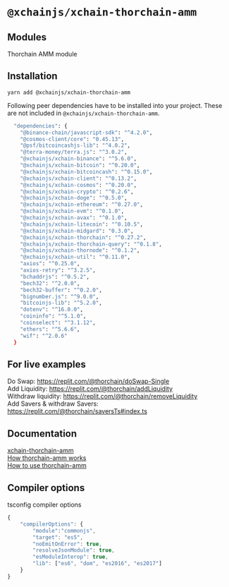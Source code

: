 # `@xchainjs/xchain-thorchain-amm`

## Modules

Thorchain AMM module

## Installation

```
yarn add @xchainjs/xchain-thorchain-amm
```

Following peer dependencies have to be installed into your project. These are not included in `@xchainjs/xchain-thorchain-amm`.

```bash
  "dependencies": {
    "@binance-chain/javascript-sdk": "^4.2.0",
    "@cosmos-client/core": "0.45.13",
    "@psf/bitcoincashjs-lib": "^4.0.2",
    "@terra-money/terra.js": "^3.0.2",
    "@xchainjs/xchain-binance": "^5.6.0",
    "@xchainjs/xchain-bitcoin": "^0.20.0",
    "@xchainjs/xchain-bitcoincash": "^0.15.0",
    "@xchainjs/xchain-client": "^0.13.2",
    "@xchainjs/xchain-cosmos": "^0.20.0",
    "@xchainjs/xchain-crypto": "^0.2.6",
    "@xchainjs/xchain-doge": "^0.5.0",
    "@xchainjs/xchain-ethereum": "^0.27.0",
    "@xchainjs/xchain-evm": "^0.1.0",
    "@xchainjs/xchain-avax": "^0.1.0",
    "@xchainjs/xchain-litecoin": "^0.10.5",
    "@xchainjs/xchain-midgard": "0.3.0",
    "@xchainjs/xchain-thorchain": "^0.27.2",
    "@xchainjs/xchain-thorchain-query": "^0.1.8",
    "@xchainjs/xchain-thornode": "^0.1.2",
    "@xchainjs/xchain-util": "^0.11.0",
    "axios": "^0.25.0",
    "axios-retry": "^3.2.5",
    "bchaddrjs": "^0.5.2",
    "bech32": "^2.0.0",
    "bech32-buffer": "^0.2.0",
    "bignumber.js": "^9.0.0",
    "bitcoinjs-lib": "^5.2.0",
    "dotenv": "^16.0.0",
    "coininfo": "^5.1.0",
    "coinselect": "^3.1.12",
    "ethers": "^5.6.6",
    "wif": "^2.0.6"
  }

```

## For live examples

Do Swap: https://replit.com/@thorchain/doSwap-Single \
Add Liquidity: https://replit.com/@thorchain/addLiquidity \
Withdraw liquidity: https://replit.com/@thorchain/removeLiquidity \
Add Savers & withdraw Savers: https://replit.com/@thorchain/saversTs#index.ts

## Documentation

[xchain-thorchain-amm](http://docs.xchainjs.org/xchain-thorchain-amm/) \
[How thorchain-amm works](http://docs.xchainjs.org/xchain-thorchain-amm/how-it-works.html)\
[How to use thorchain-amm](http://docs.xchainjs.org/xchain-thorchain-amm/how-to-use.html)

## Compiler options

tsconfig compiler options

```ts
{
    "compilerOptions": {
        "module":"commonjs",
        "target": "es5",
        "noEmitOnError": true,
        "resolveJsonModule": true,
        "esModuleInterop": true,
        "lib": ["es6", "dom", "es2016", "es2017"]
    }
}
```
